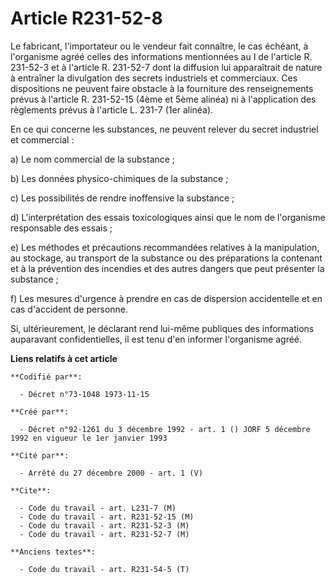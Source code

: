 # Article R231-52-8

Le fabricant, l'importateur ou le vendeur fait connaître, le cas échéant, à l'organisme agréé celles des informations
mentionnées au I de l'article R. 231-52-3 et à l'article R. 231-52-7 dont la diffusion lui apparaîtrait de nature à entraîner
la divulgation des secrets industriels et commerciaux. Ces dispositions ne peuvent faire obstacle à la fourniture des
renseignements prévus à l'article R. 231-52-15 (4ème et 5ème alinéa) ni à l'application des règlements prévus à l'article L.
231-7 (1er alinéa).

En ce qui concerne les substances, ne peuvent relever du secret industriel et commercial :

a) Le nom commercial de la substance ;

b) Les données physico-chimiques de la substance ;

c) Les possibilités de rendre inoffensive la substance ;

d) L'interprétation des essais toxicologiques ainsi que le nom de l'organisme responsable des essais ;

e) Les méthodes et précautions recommandées relatives à la manipulation, au stockage, au transport de la substance ou des
préparations la contenant et à la prévention des incendies et des autres dangers que peut présenter la substance ;

f) Les mesures d'urgence à prendre en cas de dispersion accidentelle et en cas d'accident de personne.

Si, ultérieurement, le déclarant rend lui-même publiques des informations auparavant confidentielles, il est tenu d'en
informer l'organisme agréé.

**Liens relatifs à cet article**

	**Codifié par**:

	  - Décret n°73-1048 1973-11-15

	**Créé par**:

	  - Décret n°92-1261 du 3 décembre 1992 - art. 1 () JORF 5 décembre 1992 en vigueur le 1er janvier 1993

	**Cité par**:

	  - Arrêté du 27 décembre 2000 - art. 1 (V)

	**Cite**:

	  - Code du travail - art. L231-7 (M)
	  - Code du travail - art. R231-52-15 (M)
	  - Code du travail - art. R231-52-3 (M)
	  - Code du travail - art. R231-52-7 (M)

	**Anciens textes**:

	  - Code du travail - art. R231-54-5 (T)

